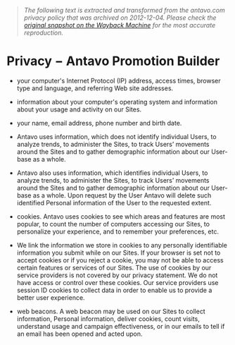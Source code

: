> *The following text is extracted and transformed from the antavo.com privacy policy that was archived on 2012-12-04. Please check the [original snapshot on the Wayback Machine](https://web.archive.org/web/20121204102227id_/http%3A//antavo.com/en/privacy) for the most accurate reproduction.*

# Privacy − Antavo Promotion Builder

* your computer's Internet Protocol (IP) address, access times, browser type and language, and referring Web site addresses.

* information about your computer's operating system and information about your usage and activity on our Sites.

* your name, email address, phone number and birth date.

* Antavo uses information, which does not identify individual Users, to analyze trends, to administer the Sites, to track Users’ movements around the Sites and to gather demographic information about our User-base as a whole.

* Antavo also uses information, which identifies individual Users, to analyze trends, to administer the Sites, to track Users’ movements around the Sites and to gather demographic information about our User-base as a whole. Upon request by the User Antavo will delete such identified Personal information of the User to the requested extent.

* cookies. Antavo uses cookies to see which areas and features are most popular, to count the number of computers accessing our Sites, to personalize your experience, and to remember your preferences, etc.

* We link the information we store in cookies to any personally identifiable information you submit while on our Sites. If your browser is set not to accept cookies or if you reject a cookie, you may not be able to access certain features or services of our Sites. The use of cookies by our service providers is not covered by our privacy statement. We do not have access or control over these cookies. Our service providers use session ID cookies to collect data in order to enable us to provide a better user experience.

* web beacons. A web beacon may be used on our Sites to collect information, Personal information, deliver cookies, count visits, understand usage and campaign effectiveness, or in our emails to tell if an email has been opened and acted upon.
